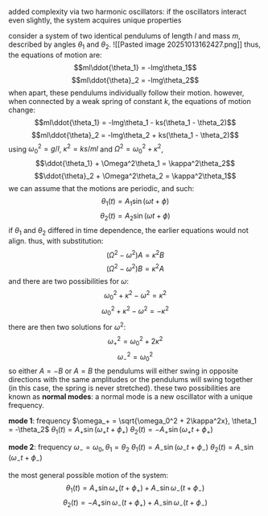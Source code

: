 added complexity via two harmonic oscillators:
	if the oscillators interact even slightly, the system acquires unique properties

consider a system of two identical pendulums of length $l$ and mass $m$, described by angles $\theta_1$ and $\theta_2$.
![[Pasted image 20251013162427.png]]
thus, the equations of motion are:
$$ml\ddot{\theta_1} = -lmg\theta_1$$
$$ml\ddot{\theta}_2 = -lmg\theta_2$$
when apart, these pendulums individually follow their motion. however, when connected by a weak spring of constant $k,$ the equations of motion change:
$$ml\ddot{\theta_1} = -lmg\theta_1 - ks(\theta_1 - \theta_2)$$
$$ml\ddot{\theta}_2 = -lmg\theta_2 + ks(\theta_1 - \theta_2)$$
using $\omega_0^2 = g/l$, $\kappa^2 = ks/ml$ and $\Omega^2 = \omega_0^2 + \kappa^2$, 
$$\ddot{\theta_1} + \Omega^2\theta_1 = \kappa^2\theta_2$$
$$\ddot{\theta}_2 + \Omega^2\theta_2 = \kappa^2\theta_1$$
we can assume that the motions are periodic, and such:
$$\theta_1(t) = A_1\sin(\omega t + \phi)$$
$$\theta_2(t) = A_2\sin(\omega t + \phi)$$
if $\theta_1$ and $\theta_2$ differed in time dependence, the earlier equations would not align.
thus, with substitution:
$$(\Omega^2 - \omega^2)A = \kappa^2B$$
$$(\Omega^2 - \omega^2)B = \kappa^2A$$
and there are two possibilities for $\omega$:
$$\omega_0^2 + \kappa^2 - \omega^2 = \kappa^2$$
$$\omega_0^2+\kappa^2-\omega^2 = -\kappa^2$$
there are then two solutions for $\omega^2$:
$$\omega_+^2 = \omega_0^2 + 2\kappa^2$$
$$\omega_-^2 = \omega_0^2$$
so either $A = -B$ or $A = B$
the pendulums will either swing in opposite directions with the same amplitudes or the pendulums will swing together (in this case, the spring is never stretched).
these two possibilities are known as **normal modes**:
	a normal mode is a new oscillator with a unique frequency.

**mode 1**: frequency $\omega_+ = \sqrt{\omega_0^2 + 2\kappa^2x}, \theta_1 = -\theta_2$
	$\theta_1(t) = A_+\sin(\omega_+t+\phi_+)$
	$\theta_2(t) = -A_+\sin(\omega_+t + \phi_+)$

**mode 2**: frequency $\omega_- = \omega_0, \theta_1 = \theta_2$
	$\theta_1(t) = A_-\sin(\omega_-t+ \phi_-)$
	$\theta_2(t) = A_-\sin(\omega_-t+\phi_-)$

the most general possible motion of the system:
$$\theta_1(t) = A_+\sin\omega_+(t+\phi_+) + A_-\sin\omega_-(t+\phi_-)$$
$$\theta_2(t) = -A_+\sin\omega_-(t+\phi_+) + A_-\sin\omega_-(t+\phi_-)$$
